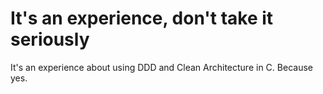 # It's an experience, don't take it seriously

It's an experience about using DDD and Clean Architecture in C. Because yes.
